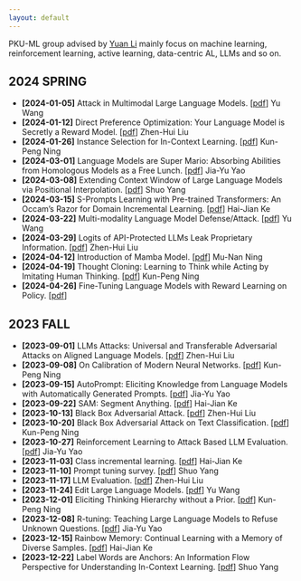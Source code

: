 ```yaml
---
layout: default
---
```

PKU-ML group advised by [Yuan Li](https://yuanli2333.github.io/) mainly focus on machine learning, reinforcement learning, active learning, data-centric AL, LLMs and so on.
## 2024 SPRING
- **[2024-01-05]** Attack in Multimodal Large Language Models. [[pdf](./ppt/20240105-VLM%20attack-yuwang.pdf)] Yu Wang
- **[2024-01-12]** Direct Preference Optimization: Your Language Model is Secretly a Reward Model. [[pdf](./ppt/20240112-DPO.pdf)] Zhen-Hui Liu
- **[2024-01-26]** Instance Selection for In-Context Learning. [[pdf](./ppt/20240126-instance-selection.pdf)] Kun-Peng Ning
- **[2024-03-01]** Language Models are Super Mario: Absorbing Abilities from Homologous Models as a Free Lunch. [[pdf](./ppt/20240301-Sparse_LM.pdf)] Jia-Yu Yao
- **[2024-03-08]** Extending Context Window of Large Language Models via Positional Interpolation. [[pdf](./ppt/20240310-Extending%20Context%20Window%20of%20Large%20Language%20Models%20via%20Positional%20Interpolation.pdf)] Shuo Yang
- **[2024-03-15]** S-Prompts Learning with Pre-trained Transformers: An Occam’s Razor for Domain Incremental Learning. [[pdf](./ppt/20240315-sprompt.pdf)] Hai-Jian Ke
- **[2024-03-22]** Multi-modality Language Model Defense/Attack. [[pdf](./ppt/20240322-wangyu.pdf)] Yu Wang
- **[2024-03-29]** Logits of API-Protected LLMs Leak Proprietary Information. [[pdf](./ppt/20240329-LogitsStolen.pdf)] Zhen-Hui Liu
- **[2024-04-12]** Introduction of Mamba Model. [[pdf](./ppt/20240410-Mamba.pdf)] Mu-Nan Ning
- **[2024-04-19]** Thought Cloning: Learning to Think while Acting by Imitating Human Thinking. [[pdf](./ppt/20240419-thought-cloning.pdf)] Kun-Peng Ning
- **[2024-04-26]** Fine-Tuning Language Models with Reward Learning on Policy. [[pdf](./ppt/20240426-On-Policy-Tuning.pdf)]

## 2023 FALL
- **[2023-09-01]** LLMs Attacks: Universal and Transferable Adversarial Attacks on Aligned Language Models. [[pdf](./ppt/20230901-LLMs-Attacker.pdf)] Zhen-Hui Liu
- **[2023-09-08]** On Calibration of Modern Neural Networks. [[pdf](./ppt/20230908_Model%20Calibration.pdf)] Kun-Peng Ning
- **[2023-09-15]** AutoPrompt: Eliciting Knowledge from Language Models with Automatically Generated Prompts. [[pdf](./ppt/20230915-AutoPrompt.pdf)] Jia-Yu Yao
- **[2023-09-22]** SAM: Segment Anything. [[pdf](./ppt/20230922-SAM.pdf)] Hai-Jian Ke
- **[2023-10-13]** Black Box Adversarial Attack. [[pdf](./ppt/20231013-blackbox.pdf)] Zhen-Hui Liu
- **[2023-10-20]** Black Box Adversarial Attack on Text Classification. [[pdf](./ppt/20231020-BlackBoxAdversarialAttacksonText.pdf)] Kun-Peng Ning
- **[2023-10-27]** Reinforcement Learning to Attack Based LLM Evaluation. [[pdf](./ppt/20231027-Reinforcement%20Learning%20%20to%20Attack%20Based%20LLM%20Evaluation.pdf)] Jia-Yu Yao
- **[2023-11-03]** Class incremental learning. [[pdf](./ppt/20231105-class_incremental_learning.pdf)] Hai-Jian Ke
- **[2023-11-10]** Prompt tuning survey. [[pdf](./ppt/20231110-prompt_tuning_survey.pdf)] Shuo Yang
- **[2023-11-17]** LLM Evaluation. [[pdf](./ppt/20231117-llm_evaluation.pdf)] Zhen-Hui Liu
- **[2023-11-24]** Edit Large Language Models. [[pdf](./ppt/20231124-Edit_Large_language_model.pdf)] Yu Wang
- **[2023-12-01]** Eliciting Thinking Hierarchy without a Prior. [[pdf](./ppt/20231201-thinking_herarchy.pdf)] Kun-Peng Ning
- **[2023-12-08]** R-tuning: Teaching Large Language Models to Refuse Unknown Questions. [[pdf](./ppt/20231208-R-Tuning.pdf)] Jia-Yu Yao
- **[2023-12-15]** Rainbow Memory: Continual Learning with a Memory of Diverse Samples. [[pdf](./ppt/20231215-Rainbow.pdf)] Hai-Jian Ke
- **[2023-12-22]** Label Words are Anchors: An Information Flow Perspective for Understanding In-Context Learning. [[pdf](./ppt/20231222-Label-Words-are-Anchors.pdf)] Shuo Yang
